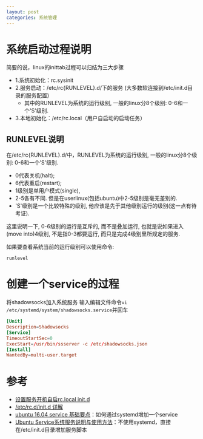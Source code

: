 ```yaml
---
layout: post
categories: 系统管理
---
```


# 系统启动过程说明
简要的说，linux的inittab过程可以归结为三大步骤

- 1.系统初始化：rc.sysinit
- 2.服务启动：/etc/rc{RUNLEVEL}.d/下的服务 (大多数软连接到/etc/init.d目录的服务配置)
  - 其中的RUNLEVEL为系统的运行级别, 一般的linux分8个级别: 0-6和一个'S'级别.
- 3.本地初始化：/etc/rc.local（用户自启动的启动任务）

## RUNLEVEL说明
在/etc/rc{RUNLEVEL}.d/中，RUNLEVEL为系统的运行级别, 一般的linux分8个级别: 0-6和一个'S'级别.

- 0代表关机(halt);
- 6代表重启(restart);
- 1级别是单用户模式(single),
- 2-5各有不同. 但是在userlinux(包括ubuntu)中2-5级别是毫无差别的.
- 'S'级别是一个比较特殊的级别, 他应该是先于其他级别运行的级别(这一点有待考证).

这里说明一下, 0-6级别的运行是互斥的, 而不是叠加运行, 也就是说如果进入(move into)4级别, 不是指0-3都要运行, 而只是完成4级别里所规定的服务.

如果要查看系统当前的运行级别可以使用命令:
```
runlevel
```

# 创建一个service的过程

将shadowsocks加入系统服务
输入编辑文件命令`vi /etc/systemd/system/shadowsocks.service`并回车
```conf
[Unit]
Description=Shadowsocks
[Service]
TimeoutStartSec=0
ExecStart=/usr/bin/ssserver -c /etc/shadowsocks.json
[Install]
WantedBy=multi-user.target
```


# 参考
- [设置服务开机自启rc.local init.d](https://blog.csdn.net/songw2018/article/details/82829807)
- [/etc/rc.d/init.d 详解](https://blog.csdn.net/SONGW2018/article/details/81950146)
- [ubuntu 16.04 service 基础要点](https://my.oschina.net/janpoem/blog/802708)：如何通过systemd增加一个service
- [Ubuntu Service系统服务说明与使用方法](http://www.mikewootc.com/wiki/linux/usage/ubuntu_service_usage.html)：不使用systemd，直接在/etc/init.d目录增加服务脚本